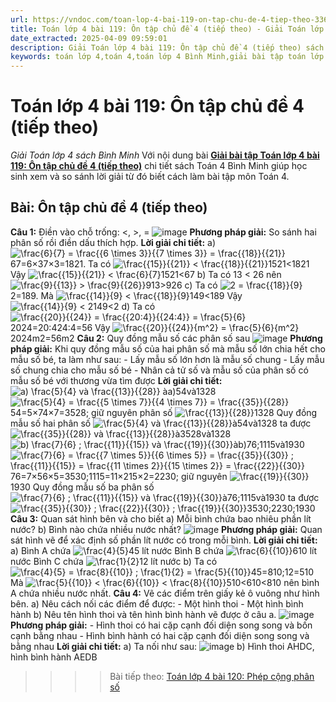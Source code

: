 ```yaml
---
url: https://vndoc.com/toan-lop-4-bai-119-on-tap-chu-de-4-tiep-theo-336851
title: Toán lớp 4 bài 119: Ôn tập chủ đề 4 (tiếp theo) - Giải Toán lớp 4 sách Bình Minh - VnDoc.com
date_extracted: 2025-04-09 09:59:01
description: Giải Toán lớp 4 bài 119: Ôn tập chủ đề 4 (tiếp theo) sách Bình Minh có hướng dẫn giải chi tiết các câu hỏi trong SGK Toán lớp 4 Bình Minh.
keywords: toán lớp 4,toán 4,toán lớp 4 Bình Minh,giải bài tập toán lớp 4 Bình Minh,giải toán lớp 4 Bình Minh,toán lớp 4 sách Bình Minh,toán 4 Bình Minh,giải sách toán lớp 4 Bình Minh,Toán lớp 4 Bài 119 Ôn tập chủ đề 4,giải toán 4 bài 119
---
```


# Toán lớp 4 bài 119: Ôn tập chủ đề 4 \(tiếp theo\)
_Giải Toán lớp 4 sách Bình Minh_
Với nội dung bài [**Giải bài tập Toán lớp 4 bài 119: Ôn tập chủ đề 4 \(tiếp theo\)**](<https://vndoc.com/toan-lop-4-bai-119-on-tap-chu-de-4-tiep-theo-336851>) chi tiết sách Toán 4 Bình Minh giúp học sinh xem và so sánh lời giải từ đó biết cách làm bài tập môn Toán 4.
## Bài: Ôn tập chủ đề 4 \(tiếp theo\)
**Câu 1:** Điền vào chỗ trống: <, >, =
![image](https://i.vdoc.vn/data/image/2025/02/22/20-18.png)
**Phương pháp giải:**
So sánh hai phân số rồi điền dấu thích hợp.
**Lời giải chi tiết:**
a\) ![\\frac{6}{7} = \\frac{{6 \\times 3}}{{7 \\times 3}} = \\frac{{18}}{{21}}](https://i.vdoc.vn/data/image/blank.png)67=6×37×3=1821. Ta có ![\\frac{{15}}{{21}} < \\frac{{18}}{{21}}](https://i.vdoc.vn/data/image/blank.png)1521<1821
Vậy ![\\frac{{15}}{{21}} < \\frac{6}{7}](https://i.vdoc.vn/data/image/blank.png)1521<67
b\) Ta có 13 < 26 nên ![\\frac{9}{{13}} > \\frac{9}{{26}}](https://i.vdoc.vn/data/image/blank.png)913>926
c\) Ta có ![2 = \\frac{{18}}{9}](https://i.vdoc.vn/data/image/blank.png)2=189. Mà ![\\frac{{14}}{9} < \\frac{{18}}{9}](https://i.vdoc.vn/data/image/blank.png)149<189
Vậy ![\\frac{{14}}{9} < 2](https://i.vdoc.vn/data/image/blank.png)149<2
d\) Ta có ![\\frac{{20}}{{24}} = \\frac{{20:4}}{{24:4}} = \\frac{5}{6}](https://i.vdoc.vn/data/image/blank.png)2024=20:424:4=56
Vậy ![\\frac{{20}}{{24}}{m^2} = \\frac{5}{6}{m^2}](https://i.vdoc.vn/data/image/blank.png)2024m2=56m2
**Câu 2:** Quy đồng mẫu số các phân số sau
![image](https://i.vdoc.vn/data/image/2025/02/22/20-19.png)
**Phương pháp giải:**
Khi quy đồng mẫu số của hai phân số mà mẫu số lớn chia hết cho mẫu số bé, ta làm như sau:
\- Lấy mẫu số lớn hơn là mẫu số chung
\- Lấy mẫu số chung chia cho mẫu số bé
\- Nhân cả tử số và mẫu số của phân số có mẫu số bé với thương vừa tìm được
**Lời giải chi tiết:**
![a\) \\frac{5}{4} và \\frac{{13}}{{28}}](https://i.vdoc.vn/data/image/blank.png) àa\)54và1328
![\\frac{5}{4} = \\frac{{5 \\times 7}}{{4 \\times 7}} = \\frac{{35}}{{28}}](https://i.vdoc.vn/data/image/blank.png)54=5×74×7=3528; giữ nguyên phân số ![\\frac{{13}}{{28}}](https://i.vdoc.vn/data/image/blank.png)1328
Quy đồng mẫu số hai phân số ![\\frac{5}{4} và \\frac{{13}}{{28}}](https://i.vdoc.vn/data/image/blank.png)à54và1328 ta được ![\\frac{{35}}{{28}} và \\frac{{13}}{{28}}](https://i.vdoc.vn/data/image/blank.png)à3528và1328
![b\) \\frac{7}{6} ; \\frac{{11}}{{15}} và \\frac{{19}}{{30}}](https://i.vdoc.vn/data/image/blank.png)àb\)76;1115và1930
![\\frac{7}{6} = \\frac{{7 \\times 5}}{{6 \\times 5}} = \\frac{{35}}{{30}} ; \\frac{{11}}{{15}} = \\frac{{11 \\times 2}}{{15 \\times 2}} = \\frac{{22}}{{30}}](https://i.vdoc.vn/data/image/blank.png)76=7×56×5=3530;1115=11×215×2=2230; giữ nguyên ![\\frac{{19}}{{30}}](https://i.vdoc.vn/data/image/blank.png)1930
Quy đồng mẫu số ba phân số ![\\frac{7}{6} ; \\frac{{11}}{{15}} và \\frac{{19}}{{30}}](https://i.vdoc.vn/data/image/blank.png)à76;1115và1930 ta được ![\\frac{{35}}{{30}} ; \\frac{{22}}{{30}} ; \\frac{{19}}{{30}}](https://i.vdoc.vn/data/image/blank.png)3530;2230;1930
**Câu 3:** Quan sát hình bên và cho biết
a\) Mỗi bình chứa bao nhiêu phần lít nước?
b\) Bình nào chứa nhiều nước nhất?
![image](https://i.vdoc.vn/data/image/2025/02/22/20-20.png)
**Phương pháp giải:**
Quan sát hình vẽ để xác định số phần lít nước có trong mỗi bình.
**Lời giải chi tiết:**
a\) Bình A chứa ![\\frac{4}{5}](https://i.vdoc.vn/data/image/blank.png)45 lít nước
Bình B chứa ![\\frac{6}{{10}}](https://i.vdoc.vn/data/image/blank.png)610 lít nước
Bình C chứa ![\\frac{1}{2}](https://i.vdoc.vn/data/image/blank.png)12 lít nước
b\) Ta có ![\\frac{4}{5} = \\frac{8}{{10}} ; \\frac{1}{2} = \\frac{5}{{10}}](https://i.vdoc.vn/data/image/blank.png)45=810;12=510
Mà ![\\frac{5}{{10}} < \\frac{6}{{10}} < \\frac{8}{{10}}](https://i.vdoc.vn/data/image/blank.png)510<610<810 nên bình A chứa nhiều nước nhất.
**Câu 4:** Vẽ các điểm trên giấy kẻ ô vuông như hình bên.
a\) Nêu cách nối các điểm để được:
\- Một hình thoi
\- Một hình bình hành
b\) Nêu tên hình thoi và tên hình bình hành vẽ được ở câu a.
![image](https://i.vdoc.vn/data/image/2025/02/22/20-21.png)
**Phương pháp giải:**
\- Hình thoi có hai cặp cạnh đối diện song song và bốn cạnh bằng nhau
\- Hình bình hành có hai cặp cạnh đối diện song song và bằng nhau
**Lời giải chi tiết:**
a\) Ta nối như sau:
![image](https://i.vdoc.vn/data/image/2025/02/22/20-23.png)
b\) Hình thoi AHDC, hình bình hành AEDB
>>>> Bài tiếp theo: [Toán lớp 4 bài 120: Phép cộng phân số](<https://vndoc.com/toan-lop-4-bai-120-phep-cong-phan-so-336860>)
